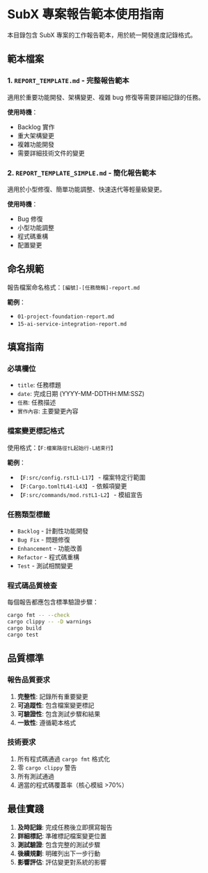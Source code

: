 # SubX 專案報告範本使用指南

本目錄包含 SubX 專案的工作報告範本，用於統一開發進度記錄格式。

## 範本檔案

### 1. `REPORT_TEMPLATE.md` - 完整報告範本
適用於重要功能開發、架構變更、複雜 bug 修復等需要詳細記錄的任務。

**使用時機**：
- Backlog 實作
- 重大架構變更
- 複雜功能開發
- 需要詳細技術文件的變更

### 2. `REPORT_TEMPLATE_SIMPLE.md` - 簡化報告範本
適用於小型修復、簡單功能調整、快速迭代等輕量級變更。

**使用時機**：
- Bug 修復
- 小型功能調整
- 程式碼重構
- 配置變更

## 命名規範

報告檔案命名格式：`[編號]-[任務簡稱]-report.md`

**範例**：
- `01-project-foundation-report.md`
- `15-ai-service-integration-report.md`

## 填寫指南

### 必填欄位
- `title`: 任務標題
- `date`: 完成日期 (YYYY-MM-DDTHH:MM:SSZ)
- `任務`: 任務描述
- `實作內容`: 主要變更內容

### 檔案變更標記格式
使用格式：`【F:檔案路徑†L起始行-L結束行】`

**範例**：
- `【F:src/config.rs†L1-L17】` - 檔案特定行範圍
- `【F:Cargo.toml†L41-L43】` - 依賴項變更
- `【F:src/commands/mod.rs†L1-L2】` - 模組宣告

### 任務類型標籤
- `Backlog` - 計劃性功能開發
- `Bug Fix` - 問題修復
- `Enhancement` - 功能改善
- `Refactor` - 程式碼重構
- `Test` - 測試相關變更

### 程式碼品質檢查
每個報告都應包含標準驗證步驟：
```bash
cargo fmt -- --check
cargo clippy -- -D warnings  
cargo build
cargo test
```

## 品質標準

### 報告品質要求
1. **完整性**: 記錄所有重要變更
2. **可追蹤性**: 包含檔案變更標記
3. **可驗證性**: 包含測試步驟和結果
4. **一致性**: 遵循範本格式

### 技術要求
1. 所有程式碼通過 `cargo fmt` 格式化
2. 零 `cargo clippy` 警告
3. 所有測試通過
4. 適當的程式碼覆蓋率（核心模組 >70%）

## 最佳實踐

1. **及時記錄**: 完成任務後立即撰寫報告
2. **詳細標記**: 準確標記檔案變更位置
3. **測試驗證**: 包含完整的測試步驟
4. **後續規劃**: 明確列出下一步行動
5. **影響評估**: 評估變更對系統的影響

